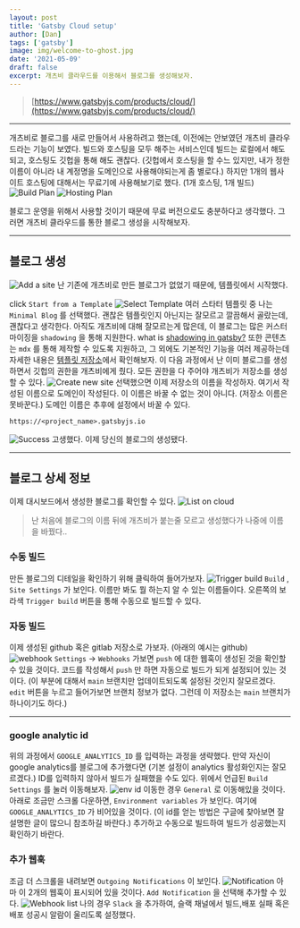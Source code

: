 ```yaml
---
layout: post
title: 'Gatsby Cloud setup'
author: [Dan]
tags: ['gatsby']
image: img/welcome-to-ghost.jpg
date: '2021-05-09'
draft: false
excerpt: 개츠비 클라우드를 이용해서 블로그를 생성해보자.
---
```


> [https://www.gatsbyjs.com/products/cloud/](https://www.gatsbyjs.com/products/cloud/)

---

개츠비로 블로그를 새로 만들어서 사용하려고 했는데, 이전에는 안보였던 개츠비 클라우드라는 기능이 보였다.
빌드와 호스팅을 모두 해주는 서비스인데
빌드는 로컬에서 해도 되고, 호스팅도 깃헙을 통해 해도 괜찮다.
(깃헙에서 호스팅을 할 수느 있지만, 내가 정한 이름이 아니라 내 계정명을 도메인으로 사용해야되는게 좀 별로다.)
하지만 1개의 웹사이트 호스팅에 대해서는 무료기에 사용해보기로 했다.
(1개 호스팅, 1개 빌드)
![Build Plan](https://s3.us-west-2.amazonaws.com/secure.notion-static.com/994093a2-a9ef-47df-8707-01d68053cf19/Untitled.png?X-Amz-Algorithm=AWS4-HMAC-SHA256&X-Amz-Credential=AKIAT73L2G45O3KS52Y5%2F20210509%2Fus-west-2%2Fs3%2Faws4_request&X-Amz-Date=20210509T022818Z&X-Amz-Expires=86400&X-Amz-Signature=f3a7b4e0ba8ee17e84ce4884b374a4ef0f745316654ad70d62300a04cc7e1816&X-Amz-SignedHeaders=host&response-content-disposition=filename%20%3D%22Untitled.png%22)
![Hosting Plan](https://s3.us-west-2.amazonaws.com/secure.notion-static.com/b6d39020-c6e3-4521-a220-2d58fcac8006/Untitled.png?X-Amz-Algorithm=AWS4-HMAC-SHA256&X-Amz-Credential=AKIAT73L2G45O3KS52Y5%2F20210509%2Fus-west-2%2Fs3%2Faws4_request&X-Amz-Date=20210509T145924Z&X-Amz-Expires=86400&X-Amz-Signature=c17404c0ddff1896f868c783b2bdebd632f5b97e18051adfeb47bf224a34d1b1&X-Amz-SignedHeaders=host&response-content-disposition=filename%20%3D%22Untitled.png%22)

블로그 운영을 위해서 사용할 것이기 때문에 무료 버전으로도 충분하다고 생각했다.
그러면 개츠비 클라우드를 통한 블로그 생성을 시작해보자.

---

## 블로그 생성

![Add a site](https://s3.us-west-2.amazonaws.com/secure.notion-static.com/cb87e603-6cf4-4cb1-941a-ae33a241b08c/Untitled.png?X-Amz-Algorithm=AWS4-HMAC-SHA256&X-Amz-Credential=AKIAT73L2G45O3KS52Y5%2F20210509%2Fus-west-2%2Fs3%2Faws4_request&X-Amz-Date=20210509T150132Z&X-Amz-Expires=86400&X-Amz-Signature=76eecfa423463236730009b9704e7417858e5a1edb77efb627d3b202e97eac4a&X-Amz-SignedHeaders=host&response-content-disposition=filename%20%3D%22Untitled.png%22)
난 기존에 개츠비로 만든 블로그가 없었기 때문에, 템플릿에서 시작했다.

click `Start from a Template` ![Select Template](https://s3.us-west-2.amazonaws.com/secure.notion-static.com/e48c15ec-6758-4f8b-8911-745e754250d2/Untitled.png?X-Amz-Algorithm=AWS4-HMAC-SHA256&X-Amz-Credential=AKIAT73L2G45O3KS52Y5%2F20210509%2Fus-west-2%2Fs3%2Faws4_request&X-Amz-Date=20210509T150214Z&X-Amz-Expires=86400&X-Amz-Signature=4cbb964fd1f1b958d2fc4880d94e3a2063d1025fd2c806ff9f7dbe3bcf6212a4&X-Amz-SignedHeaders=host&response-content-disposition=filename%20%3D%22Untitled.png%22)
여러 스타터 템플릿 중 나는 `Minimal Blog` 를 선택했다.
괜찮은 템플릿인지 아닌지는 잘모르고 깔끔해서 골랐는데, 괜찮다고 생각한다.
아직도 개츠비에 대해 잘모르는게 많은데, 이 블로그는 많은 커스터마이징을 `shadowing` 을 통해 지원한다.
what is [shadowing in gatsby?](https://www.gatsbyjs.com/docs/how-to/plugins-and-themes/shadowing/)
또한 콘텐츠는 `mdx` 를 통해 제작할 수 있도록 지원하고, 그 외에도 기본적인 기능을 여러 제공하는데 자세한 내용은 [템플릿 저장소](https://github.com/LekoArts/gatsby-starter-minimal-blog)에서 확인해보자.
이 다음 과정에서 난 이미 블로그를 생성하면서 깃헙의 권한을 개츠비에게 줬다. 모든 권한을 다 주어야 개츠비가 저장소를 생성할 수 있다.
![Create new site](https://s3.us-west-2.amazonaws.com/secure.notion-static.com/8f276df8-9bcf-45c3-8321-ebfd7bc03e48/Untitled.png?X-Amz-Algorithm=AWS4-HMAC-SHA256&X-Amz-Credential=AKIAT73L2G45O3KS52Y5%2F20210509%2Fus-west-2%2Fs3%2Faws4_request&X-Amz-Date=20210509T150248Z&X-Amz-Expires=86400&X-Amz-Signature=267ec3ef5ec896de21ee039714b77fcfb1ceeca830ef0ec2c2ad76c0b6cb8a86&X-Amz-SignedHeaders=host&response-content-disposition=filename%20%3D%22Untitled.png%22)
선택했으면 이제 저장소의 이름을 작성하자. 여기서 작성된 이름으로 도메인이 작성된다.
이 이름은 바꿀 수 없는 것이 아니다. (저장소 이름은 못바꾼다.)
도메인 이름은 추후에 설정에서 바꿀 수 있다.

```plain
https://<project_name>.gatsbyjs.io
```

![Success](https://s3.us-west-2.amazonaws.com/secure.notion-static.com/8180f838-c7bf-4c96-82a7-9151490dd4d4/Untitled.png?X-Amz-Algorithm=AWS4-HMAC-SHA256&X-Amz-Credential=AKIAT73L2G45O3KS52Y5%2F20210509%2Fus-west-2%2Fs3%2Faws4_request&X-Amz-Date=20210509T150312Z&X-Amz-Expires=86400&X-Amz-Signature=bdb084c3144754bfd2f881b7877d6a4e335315e87496ae559955db1da3dc936a&X-Amz-SignedHeaders=host&response-content-disposition=filename%20%3D%22Untitled.png%22)
고생했다. 이제 당신의 블로그의 생성됐다.

---

## 블로그 상세 정보

이제 대시보드에서 생성한 블로그를 확인할 수 있다.
![List on cloud](https://s3.us-west-2.amazonaws.com/secure.notion-static.com/caee9994-b860-4fc0-aa42-2e79449c93b4/Untitled.png?X-Amz-Algorithm=AWS4-HMAC-SHA256&X-Amz-Credential=AKIAT73L2G45O3KS52Y5%2F20210509%2Fus-west-2%2Fs3%2Faws4_request&X-Amz-Date=20210509T150334Z&X-Amz-Expires=86400&X-Amz-Signature=c2db4096c67d1774fcc6cca9734b9e5bf0f44fce906e7cae9a92e7f79ee845e9&X-Amz-SignedHeaders=host&response-content-disposition=filename%20%3D%22Untitled.png%22)

> 난 처음에 블로그의 이름 뒤에 개츠비가 붙는줄 모르고 생성했다가 나중에 이름을 바꿨다..

### 수동 빌드

만든 블로그의 디테일을 확인하기 위해 클릭하여 들어가보자.
![Trigger build](https://s3.us-west-2.amazonaws.com/secure.notion-static.com/95a4affb-349b-45ed-9058-8ade01585a85/Untitled.png?X-Amz-Algorithm=AWS4-HMAC-SHA256&X-Amz-Credential=AKIAT73L2G45O3KS52Y5%2F20210509%2Fus-west-2%2Fs3%2Faws4_request&X-Amz-Date=20210509T150407Z&X-Amz-Expires=86400&X-Amz-Signature=a04b25dffb2b128d7d7b2c7678d05c46cc3d08c3eafaf18634f2933910958ffa&X-Amz-SignedHeaders=host&response-content-disposition=filename%20%3D%22Untitled.png%22)
`Build` , `Site Settings` 가 보인다. 이름만 봐도 뭘 하는지 알 수 있는 이름들이다.
오른쪽의 보라색 `Trigger build` 버튼을 통해 수동으로 빌드할 수 있다.

### 자동 빌드

이제 생성된 github 혹은 gitlab 저장소로 가보자. (아래의 예시는 github)
![webhook](https://s3.us-west-2.amazonaws.com/secure.notion-static.com/b11bc981-46b9-4173-b4f1-9ba1716f222e/Untitled.png?X-Amz-Algorithm=AWS4-HMAC-SHA256&X-Amz-Credential=AKIAT73L2G45O3KS52Y5%2F20210509%2Fus-west-2%2Fs3%2Faws4_request&X-Amz-Date=20210509T150425Z&X-Amz-Expires=86400&X-Amz-Signature=8fa35da8bf19e0a21a5385188d9c4dceb5aa2ac6dcd1e6f98526ea1af3490d50&X-Amz-SignedHeaders=host&response-content-disposition=filename%20%3D%22Untitled.png%22)
`Settings` → `Webhooks` 가보면 `push` 에 대한 웹훅이 생성된 것을 확인할 수 있을 것이다.
코드를 작성해서 `push` 만 하면 자동으로 빌드가 되게 설정되어 있는 것이다.
(이 부분에 대해서 `main` 브랜치만 업데이트되도록 설정된 것인지 잘모르겠다. `edit` 버튼을 누르고 들어가보면 브랜치 정보가 없다. 그런데 이 저장소는 `main` 브랜치가 하나이기도 하다.)

---

### google analytic id

위의 과정에서 `GOOGLE_ANALYTICS_ID` 를 입력하는 과정을 생략했다.
만약 자신이 google analytics를 블로그에 추가했다면 (기본 설정이 analytics 활성화인지는 잘모르겠다.) ID를 입력하지 않아서 빌드가 실패했을 수도 있다.
위에서 언급된 `Build Settings` 를 눌러 이동해보자.
![env id](https://s3.us-west-2.amazonaws.com/secure.notion-static.com/00d0b597-b80e-4e45-9e54-4277f60ae073/Untitled.png?X-Amz-Algorithm=AWS4-HMAC-SHA256&X-Amz-Credential=AKIAT73L2G45O3KS52Y5%2F20210509%2Fus-west-2%2Fs3%2Faws4_request&X-Amz-Date=20210509T150450Z&X-Amz-Expires=86400&X-Amz-Signature=43ce22cf65809118ada7774361ebd3d2d65afc077543867b8bf3b24078186c97&X-Amz-SignedHeaders=host&response-content-disposition=filename%20%3D%22Untitled.png%22)
이동한 경우 `General` 로 이동해있을 것이다. 아래로 조금만 스크롤 다운하면, `Environment variables` 가 보인다. 여기에 `GOOGLE_ANALYTICS_ID` 가 비어있을 것이다. (이 id를 얻는 방법은 구글에 찾아보면 잘설명한 글이 많으니 참조하길 바란다.) 추가하고 수동으로 빌드하여 빌드가 성공했는지 확인하기 바란다.

### 추가 웹훅

조금 더 스크롤을 내려보면 `Outgoing Notifications` 이 보인다.
![Notification](https://s3.us-west-2.amazonaws.com/secure.notion-static.com/fda25c54-70f4-4ffd-8ef8-d4a97bbdc5c1/Untitled.png?X-Amz-Algorithm=AWS4-HMAC-SHA256&X-Amz-Credential=AKIAT73L2G45O3KS52Y5%2F20210509%2Fus-west-2%2Fs3%2Faws4_request&X-Amz-Date=20210509T150517Z&X-Amz-Expires=86400&X-Amz-Signature=50b855b2b480dd2172159eabc01ed1492265d049b0dee6a88aa83f5c274e6ca8&X-Amz-SignedHeaders=host&response-content-disposition=filename%20%3D%22Untitled.png%22)
아마 이 2개의 웹훅이 표시되어 있을 것이다.
`Add Notification` 을 선택해 추가할 수 있다.
![Webhook list](https://s3.us-west-2.amazonaws.com/secure.notion-static.com/ce48c2e1-65ec-4fa0-a957-21e7b74e194f/Untitled.png?X-Amz-Algorithm=AWS4-HMAC-SHA256&X-Amz-Credential=AKIAT73L2G45O3KS52Y5%2F20210509%2Fus-west-2%2Fs3%2Faws4_request&X-Amz-Date=20210509T150714Z&X-Amz-Expires=86400&X-Amz-Signature=17b3995bc3a57d182102a441e0bc231dec6d1fa64262685832014232dc4a6ba8&X-Amz-SignedHeaders=host&response-content-disposition=filename%20%3D%22Untitled.png%22)
나의 경우 `Slack` 을 추가하여, 슬랙 채널에서 빌드,배포 실패 혹은 배포 성공시 알람이 울리도록 설정했다.

